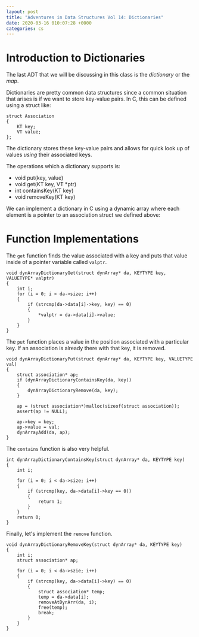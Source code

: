 ```yaml
---
layout: post
title: "Adventures in Data Structures Vol 14: Dictionaries"
date: 2020-03-16 010:07:28 +0000
categories: cs
---
```


# Introduction to Dictionaries

The last ADT that we will be discussing in this class is the *dictionary* or the *map*.

Dictionaries are pretty common data structures since a common situation that arises is if we want to store key-value pairs.
In C, this can be defined using a struct like:

```
struct Association 
{
	KT key;
	VT value;
};
```

The dictionary stores these key-value pairs and allows for quick look up of values *using* their associated keys.

The operations which a dictionary supports is:

+ void put(key, value)
+ void get(KT key, VT *ptr)
+ int containsKey(KT key) 
+ void removeKey(KT key)

We can implement a dictionary in C using a dynamic array where each element is a pointer to an association struct we defined above:

# Function Implementations

The `get` function finds the value associated with a key and puts that value inside of a pointer variable called `valptr`.

```
void dynArrayDictionaryGet(struct dynArray* da, KEYTYPE key, VALUETYPE* valptr)
{
	int i;
	for (i = 0; i < da->size; i++)
	{
		if (strcmp(da->data[i]->key, key) == 0)
		{
			*valptr = da->data[i]->value;
		}
	}
}
```

The `put` function places a value in the position associated with a particular key.
If an association is already there with that key, it is removed.

```
void dynArrayDictionaryPut(struct dynArray* da, KEYTYPE key, VALUETYPE val)
{
	struct association* ap;
	if (dynArrayDictionaryContainsKey(da, key))
	{
		dynArrayDictionaryRemove(da, key);
	}

	ap = (struct association*)malloc(sizeof(struct association));
	assert(ap != NULL);

	ap->key = key;
	ap->value = val;
	dynArrayAdd(da, ap);
}
```

The `contains` function is also very helpful.

```
int dynArrayDictionaryContainsKey(struct dynArray* da, KEYTYPE key)
{
	int i;

	for (i = 0; i < da->size; i++)
	{
		if (strcmp(key, da->data[i]->key == 0))
		{
			return 1;
		}
	}
	return 0;
}
```

Finally, let's implement the `remove` function.

```
void dynArrayDictionaryRemoveKey(struct dynArray* da, KEYTYPE key)
{
	int i;
	struct association* ap;

	for (i = 0; i < da->szie; i++)
	{
		if (strcmp(key, da->data[i]->key) == 0)
		{
			struct association* temp;
			temp = da->data[i];
			removeAtDynArr(da, i);
			free(temp);
			break;
		}
	}
}
```
